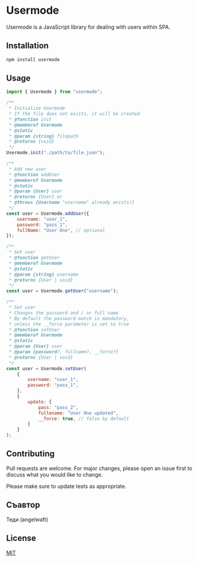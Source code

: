 # Usermode

Usermode is a JavaScript library for dealing with users within SPA.

## Installation

```bash
npm install usermode
```

## Usage

```javascript
import { Usermode } from "usermode";

/**
 * Initialize Usermode
 * If the file does not exists, it will be created
 * @function init
 * @memberof Usermode
 * @static
 * @param {string} filepath
 * @returns {void}
 */
Usermode.init("./path/to/file.json");

/**
 * Add new user
 * @function addUser
 * @memberof Usermode
 * @static
 * @param {User} user
 * @returns {User} or 
 * @throws {Username "username" already exists!}
 */
const user = Usermode.addUser({
    username: "user_1",
    password: "pass_1",
    fullName: "User One", // optional
});

/**
 * Get user
 * @function getUser
 * @memberof Usermode
 * @static
 * @param {string} username
 * @returns {User | void}
 */
const user = Usermode.getUser("username");

/**
 * Set user
 * Changes the password and / or full name
 * By default the password match is mandatory,
 * unless the __force parameter is set to true
 * @function setUser
 * @memberof Usermode
 * @static
 * @param {User} user
 * @param {password?, fullname?, __force?}
 * @returns {User | void}
 */
const user = Usermode.setUser(
    {
        username: "user_1",
        password: "pass_1", 
    },
    {
        update: {
            pass: "pass_2",
            fullename: "User One updated",
            __force: true, // false by default
        }
    }
);

```

## Contributing
Pull requests are welcome. For major changes, please open an issue first to discuss what you would like to change.

Please make sure to update tests as appropriate.

## Съавтор

Теди (angelwaft)

## License
[MIT](https://choosealicense.com/licenses/mit/)
